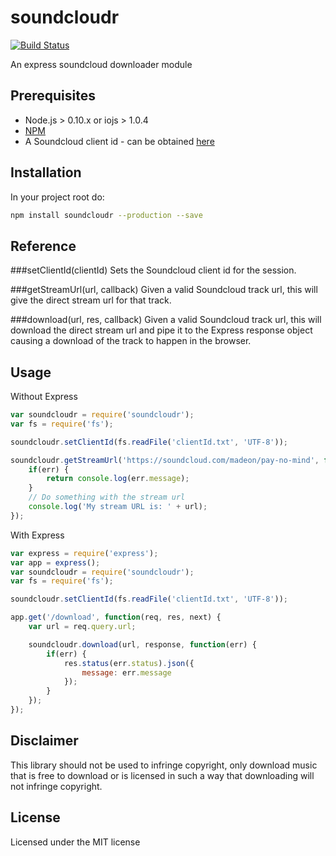 soundcloudr
===========

[![Build Status](https://travis-ci.org/robcalcroft/soundcloudr.svg?branch=master)](https://travis-ci.org/robcalcroft/soundcloudr)

An express soundcloud downloader module

Prerequisites
-------------

- Node.js > 0.10.x or iojs > 1.0.4
- [NPM](https://npmjs.com)
- A Soundcloud client id - can be obtained [here](https://developers.soundcloud.com/)

Installation
------------

In your project root do:
```bash
npm install soundcloudr --production --save
```

Reference
---------

###setClientId(clientId)
Sets the Soundcloud client id for the session.

###getStreamUrl(url, callback)
Given a valid Soundcloud track url, this will give the direct stream url for that track.

###download(url, res, callback)
Given a valid Soundcloud track url, this will download the direct stream url and pipe it to the Express response object causing a download of the track to happen in the browser.

Usage
-----

Without Express
```javascript
var soundcloudr = require('soundcloudr');
var fs = require('fs');

soundcloudr.setClientId(fs.readFile('clientId.txt', 'UTF-8'));

soundcloudr.getStreamUrl('https://soundcloud.com/madeon/pay-no-mind', function(err, url) {
	if(err) {
		return console.log(err.message);
	}
	// Do something with the stream url
	console.log('My stream URL is: ' + url);
});
```

With Express
```javascript
var express = require('express');
var app = express();
var soundcloudr = require('soundcloudr');
var fs = require('fs');

soundcloudr.setClientId(fs.readFile('clientId.txt', 'UTF-8'));

app.get('/download', function(req, res, next) {
	var url = req.query.url;

	soundcloudr.download(url, response, function(err) {
		if(err) {
			res.status(err.status).json({
				message: err.message
			});
		}
	});
});
```

Disclaimer
----------

This library should not be used to infringe copyright, only download music that is free to download or is licensed in such a way that downloading will not infringe copyright.

License
-------

Licensed under the MIT license